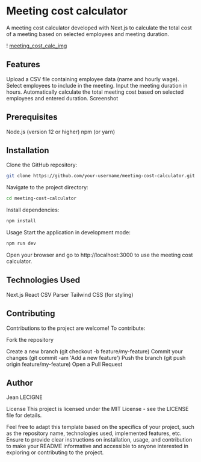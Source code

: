 # Meeting cost calculator

A meeting cost calculator developed with Next.js to calculate the total cost of a meeting based on selected employees and meeting duration.

! [meeting_cost_calc_img](../data/md-p_00_metting-cost-calc-img.png "Calculator")

## Features

Upload a CSV file containing employee data (name and hourly wage).
Select employees to include in the meeting.
Input the meeting duration in hours.
Automatically calculate the total meeting cost based on selected employees and entered duration.
Screenshot

## Prerequisites

Node.js (version 12 or higher)
npm (or yarn)

## Installation
Clone the GitHub repository:

```bash
git clone https://github.com/your-username/meeting-cost-calculator.git
```

Navigate to the project directory:

```bash
cd meeting-cost-calculator
```

Install dependencies:

```bash
npm install
```

Usage
Start the application in development mode:

```bash
npm run dev
```

Open your browser and go to http://localhost:3000 to use the meeting cost calculator.

## Technologies Used
Next.js
React
CSV Parser
Tailwind CSS (for styling)

## Contributing
Contributions to the project are welcome! To contribute:

Fork the repository

Create a new branch (git checkout -b feature/my-feature)
Commit your changes (git commit -am 'Add a new feature')
Push the branch (git push origin feature/my-feature)
Open a Pull Request

## Author
Jean LECIGNE

License
This project is licensed under the MIT License - see the LICENSE file for details.

Feel free to adapt this template based on the specifics of your project, such as the repository name, technologies used, implemented features, etc. Ensure to provide clear instructions on installation, usage, and contribution to make your README informative and accessible to anyone interested in exploring or contributing to the project.